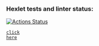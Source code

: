 ### Hexlet tests and linter status:
[![Actions Status](https://github.com/Marina-2022/frontend-project-12/actions/workflows/hexlet-check.yml/badge.svg)](https://github.com/Marina-2022/frontend-project-12/actions)

<code>[click here](https://frontend-project-12-1-17sp.onrender.com/)</code>